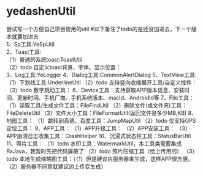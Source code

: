 # yedashenUtil
尝试写一个方便自己项目使用的util
#以下备注了todo的是还没加进去，下一个版本就要加进去  
1、Sp工具:YeSpUtil  
2、Toast工具:  
 （1）普通的系统toast:ToastUtil  
 （2）todo 自定义toast背景、字体、显示位置：  
  3、Log工具:YeLogger
  4、Dialog工具:CommonAlertDialog
5、TextView工具:
 （1）下划线工具:UnderlineUtil
 （2）todo 支持竖向收缩展开工具/自定义控件：
 （3）todo 数字跳动工具：
6、Device工具：支持获取APP版本信息、安装时间、更新时间、手机厂商、手机系统版本、macId、AndroidId等
7、File工具：
 （1）读取工具/生成文件工具：FileFindUtil
 （2）删除文件(或文件夹)工具：FileDeleteUtil
 （3）文件大小工具：FileFormatUtil(返回文件是多少MB,KB)
8、地图工具：
 （1）跳转到高德、百度工具：JumpMapUtil
 （2）todo 仅支持GPS定位工具：
9、APP工具：
 （1）APP升级工具：
 （2）APP安装工具：
 （3）APP崩溃日志收集工具：CrashHelper
10、沉浸式状态栏工具：StatusBarUtil
11、照片工具：
 （1）todo 水印工具：WatermarkUtil，本工具类需要集成RxJava，我暂时先把代码屏蔽了
 （2）todo 照片压缩工具（给上传用的）
 （3）todo 本地生成缩略图工具：（（1）但是建议由服务器来生成，这样APP很方便。（2）服务器不同意就建议边上传变生成）
